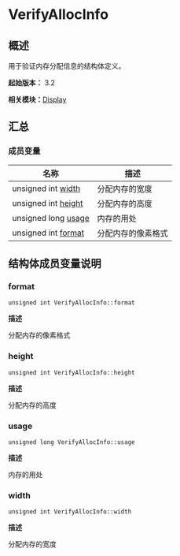 # VerifyAllocInfo


## 概述

用于验证内存分配信息的结构体定义。

**起始版本：** 3.2

**相关模块：**[Display](index_buffer_display_v10.md)


## 汇总


### 成员变量

| 名称 | 描述 | 
| -------- | -------- |
| unsigned int [width](#width) | 分配内存的宽度 | 
| unsigned int [height](#height) | 分配内存的高度 | 
| unsigned long [usage](#usage) | 内存的用处 | 
| unsigned int [format](#format) | 分配内存的像素格式 | 


## 结构体成员变量说明


### format

```
unsigned int VerifyAllocInfo::format
```

**描述**

分配内存的像素格式


### height

```
unsigned int VerifyAllocInfo::height
```

**描述**

分配内存的高度


### usage

```
unsigned long VerifyAllocInfo::usage
```

**描述**

内存的用处


### width

```
unsigned int VerifyAllocInfo::width
```

**描述**

分配内存的宽度
